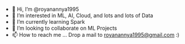 - 👋 Hi, I’m @royanannya1995
- 👀 I’m interested in ML, AI, Cloud, and lots and lots of Data
- 🌱 I’m currently learning Spark
- 💞️ I’m looking to collaborate on ML Projects
- 📫 How to reach me ... Drop a mail to royanannya1995@gmail.com :)

<!---
royanannya1995/royanannya1995 is a ✨ special ✨ repository because its `README.md` (this file) appears on your GitHub profile.
You can click the Preview link to take a look at your changes.
--->
